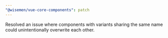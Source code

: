 ```yaml
---
"@wisemen/vue-core-components": patch
---
```


Resolved an issue where components with variants sharing the same name could unintentionally overwrite each other.
